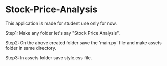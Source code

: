 # Stock-Price-Analysis
This application is made for student use only for now.

Step1: Make any folder let's say "Stock Price Analysis".

Step2: On the above created folder save the 'main.py' file and make assets folder in same directory.

Step3: In assets folder save style.css file.

